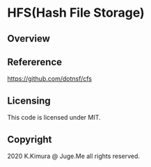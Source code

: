 # HFS(Hash File Storage)

## Overview




## Refererence

https://github.com/dotnsf/cfs


## Licensing

This code is licensed under MIT.


## Copyright

2020 K.Kimura @ Juge.Me all rights reserved.
